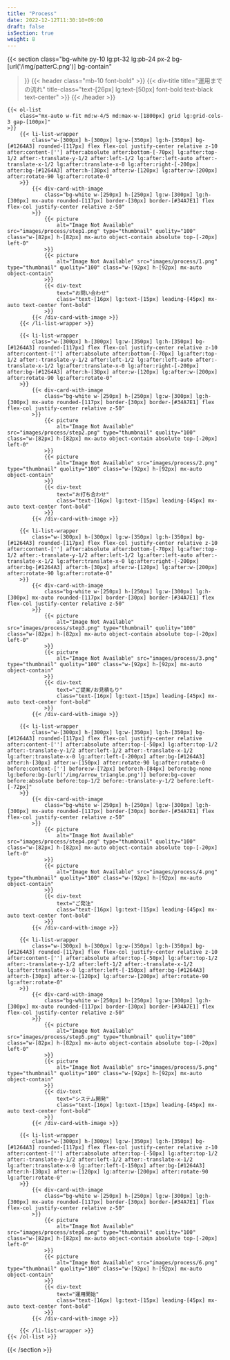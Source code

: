 ```yaml
---
title: "Process"
date: 2022-12-12T11:30:10+09:00
draft: false
isSection: true
weight: 8
---
```


{{< section
    class="bg-white py-10 lg:pt-32 lg:pb-24 px-2 bg-[url('/img/patterC.png')] bg-contain"
>}}
    {{< header
        class="mb-10 font-bold"
    >}}
        {{< div-title
            title="運用までの流れ"
            title-class="text-[26px] lg:text-[50px] font-bold text-black text-center"
        >}}
    {{< /header >}}

    {{< ol-list
        class="mx-auto w-fit md:w-4/5 md:max-w-[1800px] grid lg:grid-cols-3 gap-[100px]"
    >}}
        {{< li-list-wrapper
            class="w-[300px] h-[300px] lg:w-[350px] lg:h-[350px] bg-[#1264A3] rounded-[117px] flex flex-col justify-center relative z-10 after:content-[''] after:absolute after:bottom-[-70px] lg:after:top-1/2 after:-translate-y-1/2 after:left-1/2 lg:after:left-auto after:-translate-x-1/2 lg:after:translate-x-0 lg:after:right-[-200px] after:bg-[#1264A3] after:h-[30px] after:w-[120px] lg:after:w-[200px] after:rotate-90 lg:after:rotate-0"
        >}}
            {{< div-card-with-image
                class="bg-white w-[250px] h-[250px] lg:w-[300px] lg:h-[300px] mx-auto rounded-[117px] border-[30px] border-[#34A7E1] flex flex-col justify-center relative z-50"
            >}}
                {{< picture
                    alt="Image Not Available" src="images/process/step1.png" type="thumbnail" quolity="100" class="w-[82px] h-[82px] mx-auto object-contain absolute top-[-20px] left-0"
                >}}
                {{< picture
                    alt="Image Not Available" src="images/process/1.png" type="thumbnail" quolity="100" class="w-[92px] h-[92px] mx-auto object-contain"
                >}}
                {{< div-text
                    text="お問い合わせ"
                    class="text-[16px] lg:text-[15px] leading-[45px] mx-auto text-center font-bold"
                >}}
            {{< /div-card-with-image >}}
        {{< /li-list-wrapper >}}

        {{< li-list-wrapper
            class="w-[300px] h-[300px] lg:w-[350px] lg:h-[350px] bg-[#1264A3] rounded-[117px] flex flex-col justify-center relative z-10 after:content-[''] after:absolute after:bottom-[-70px] lg:after:top-1/2 after:-translate-y-1/2 after:left-1/2 lg:after:left-auto after:-translate-x-1/2 lg:after:translate-x-0 lg:after:right-[-200px] after:bg-[#1264A3] after:h-[30px] after:w-[120px] lg:after:w-[200px] after:rotate-90 lg:after:rotate-0"
        >}}
            {{< div-card-with-image
                class="bg-white w-[250px] h-[250px] lg:w-[300px] lg:h-[300px] mx-auto rounded-[117px] border-[30px] border-[#34A7E1] flex flex-col justify-center relative z-50"
            >}}
                {{< picture
                    alt="Image Not Available" src="images/process/step2.png" type="thumbnail" quolity="100" class="w-[82px] h-[82px] mx-auto object-contain absolute top-[-20px] left-0"
                >}}
                {{< picture
                    alt="Image Not Available" src="images/process/2.png" type="thumbnail" quolity="100" class="w-[92px] h-[92px] mx-auto object-contain"
                >}}
                {{< div-text
                    text="お打ち合わせ"
                    class="text-[16px] lg:text-[15px] leading-[45px] mx-auto text-center font-bold"
                >}}
            {{< /div-card-with-image >}}

        {{< li-list-wrapper
            class="w-[300px] h-[300px] lg:w-[350px] lg:h-[350px] bg-[#1264A3] rounded-[117px] flex flex-col justify-center relative z-10 after:content-[''] after:absolute after:bottom-[-70px] lg:after:top-1/2 after:-translate-y-1/2 after:left-1/2 lg:after:left-auto after:-translate-x-1/2 lg:after:translate-x-0 lg:after:right-[-200px] after:bg-[#1264A3] after:h-[30px] after:w-[120px] lg:after:w-[200px] after:rotate-90 lg:after:rotate-0"
        >}}
            {{< div-card-with-image
                class="bg-white w-[250px] h-[250px] lg:w-[300px] lg:h-[300px] mx-auto rounded-[117px] border-[30px] border-[#34A7E1] flex flex-col justify-center relative z-50"
            >}}
                {{< picture
                    alt="Image Not Available" src="images/process/step3.png" type="thumbnail" quolity="100" class="w-[82px] h-[82px] mx-auto object-contain absolute top-[-20px] left-0"
                >}}
                {{< picture
                    alt="Image Not Available" src="images/process/3.png" type="thumbnail" quolity="100" class="w-[92px] h-[92px] mx-auto object-contain"
                >}}
                {{< div-text
                    text="ご提案/お見積もり"
                    class="text-[16px] lg:text-[15px] leading-[45px] mx-auto text-center font-bold"
                >}}
            {{< /div-card-with-image >}}

        {{< li-list-wrapper
            class="w-[300px] h-[300px] lg:w-[350px] lg:h-[350px] bg-[#1264A3] rounded-[117px] flex flex-col justify-center relative after:content-[''] after:absolute after:top-[-50px] lg:after:top-1/2 after:-translate-y-1/2 after:left-1/2 after:-translate-x-1/2 lg:after:translate-x-0 lg:after:left-[-200px] after:bg-[#1264A3] after:h-[30px] after:w-[150px] after:rotate-90 lg:after:rotate-0 before:content-[''] before:w-[72px] before:h-[84px] before:bg-none lg:before:bg-[url('/img/arrow_triangle.png')] before:bg-cover before:absolute before:top-1/2 before:-translate-y-1/2 before:left-[-72px]"
        >}}
            {{< div-card-with-image
                class="bg-white w-[250px] h-[250px] lg:w-[300px] lg:h-[300px] mx-auto rounded-[117px] border-[30px] border-[#34A7E1] flex flex-col justify-center relative z-50"
            >}}
                {{< picture
                    alt="Image Not Available" src="images/process/step4.png" type="thumbnail" quolity="100" class="w-[82px] h-[82px] mx-auto object-contain absolute top-[-20px] left-0"
                >}}
                {{< picture
                    alt="Image Not Available" src="images/process/4.png" type="thumbnail" quolity="100" class="w-[92px] h-[92px] mx-auto object-contain"
                >}}
                {{< div-text
                    text="ご発注"
                    class="text-[16px] lg:text-[15px] leading-[45px] mx-auto text-center font-bold"
                >}}
            {{< /div-card-with-image >}}

        {{< li-list-wrapper
            class="w-[300px] h-[300px] lg:w-[350px] lg:h-[350px] bg-[#1264A3] rounded-[117px] flex flex-col justify-center relative z-10 after:content-[''] after:absolute after:top-[-50px] lg:after:top-1/2 after:-translate-y-1/2 after:left-1/2 after:-translate-x-1/2 lg:after:translate-x-0 lg:after:left-[-150px] after:bg-[#1264A3] after:h-[30px] after:w-[120px] lg:after:w-[200px] after:rotate-90 lg:after:rotate-0"
        >}}
            {{< div-card-with-image
                class="bg-white w-[250px] h-[250px] lg:w-[300px] lg:h-[300px] mx-auto rounded-[117px] border-[30px] border-[#34A7E1] flex flex-col justify-center relative z-50"
            >}}
                {{< picture
                    alt="Image Not Available" src="images/process/step5.png" type="thumbnail" quolity="100" class="w-[82px] h-[82px] mx-auto object-contain absolute top-[-20px] left-0"
                >}}
                {{< picture
                    alt="Image Not Available" src="images/process/5.png" type="thumbnail" quolity="100" class="w-[92px] h-[92px] mx-auto object-contain"
                >}}
                {{< div-text
                    text="システム開発"
                    class="text-[16px] lg:text-[15px] leading-[45px] mx-auto text-center font-bold"
                >}}
            {{< /div-card-with-image >}}

        {{< li-list-wrapper
            class="w-[300px] h-[300px] lg:w-[350px] lg:h-[350px] bg-[#1264A3] rounded-[117px] flex flex-col justify-center relative z-10 after:content-[''] after:absolute after:top-[-50px] lg:after:top-1/2 after:-translate-y-1/2 after:left-1/2 after:-translate-x-1/2 lg:after:translate-x-0 lg:after:left-[-150px] after:bg-[#1264A3] after:h-[30px] after:w-[120px] lg:after:w-[200px] after:rotate-90 lg:after:rotate-0"
        >}}
            {{< div-card-with-image
                class="bg-white w-[250px] h-[250px] lg:w-[300px] lg:h-[300px] mx-auto rounded-[117px] border-[30px] border-[#34A7E1] flex flex-col justify-center relative z-50"
            >}}
                {{< picture
                    alt="Image Not Available" src="images/process/step6.png" type="thumbnail" quolity="100" class="w-[82px] h-[82px] mx-auto object-contain absolute top-[-20px] left-0"
                >}}
                {{< picture
                    alt="Image Not Available" src="images/process/6.png" type="thumbnail" quolity="100" class="w-[92px] h-[92px] mx-auto object-contain"
                >}}
                {{< div-text
                    text="運用開始"
                    class="text-[16px] lg:text-[15px] leading-[45px] mx-auto text-center font-bold"
                >}}
            {{< /div-card-with-image >}}

        {{< /li-list-wrapper >}}
    {{< /ol-list >}}

{{< /section >}}
